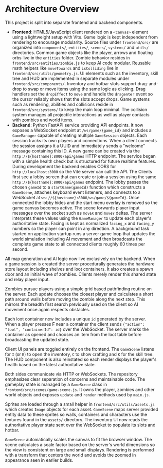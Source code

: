 # Architecture Overview

This project is split into separate frontend and backend components.

- **Frontend**: HTML5/JavaScript client rendered on a `<canvas>` element using a lightweight setup with Vite. Game logic is kept independent from rendering to encourage modularity. Source files under `frontend/src/` are organized into `components/`, `entities/`, `scenes/`, `systems/` and `utils/` directories. Common game objects like the player, arrows and floating orbs live in the `entities` folder.
  Zombie behavior resides in `frontend/src/entities/zombie.js` to keep AI code modular.
  Reusable math helpers like `moveTowards` and `isColliding` live in `frontend/src/utils/geometry.js`.
  UI elements such as the inventory, skill tree and HUD are implemented in separate modules under `frontend/src/components/`.
  Inventory and hotbar slots support drag-and-drop to swap or move items using the
  same logic as clicking. Drag handlers set the `dropEffect` to `move` and
  handle the `dragenter` event so the cursor reliably shows that the slots
  accept drops.
  Game systems such as rendering, abilities and collisions reside in `frontend/src/systems/` to keep the main loop minimal. The collision system manages all projectile interactions as well as player contacts with zombies and world items.
- **Backend**: Python FastAPI service providing API endpoints. It now exposes a
  WebSocket endpoint at `/ws/game/{game_id}` and includes a `GameManager`
  capable of creating multiple `GameSession` objects. Each session tracks its
  own players and connections. When a client connects the session assigns it a
  UUID and immediately sends a "welcome" message containing this ID. A new game
  can be created via the `http://${hostname}:8000/api/games` HTTP endpoint. The
  service began with a simple health check but is structured for future
  realtime features. During development the backend enables CORS for
  `http://localhost:3000` so the Vite server can call the API. The Clients first see a lobby screen that can create or
  join a session using the same `http://${hostname}:8000/api/games` endpoint.
  The lobby passes the chosen `gameId` to a
  `startGame(gameId)` function which constructs a `GameScene`, attaches keyboard
  event listeners, and connects to a WebSocket at
  `ws://${hostname}:8000/ws/game/${gameId}`. Once connected the lobby hides and
  the start menu overlay is removed so the game canvas becomes active. The scene forwards player input messages over
  the socket such as `moveX` and `moveY` deltas. The server interprets these
  values using the `GameManager` to update each player's authoritative state.
  Facing is kept as normalized `facing_x` and `facing_y` numbers so the player
  can point in any direction.
  A background task started on application startup runs a server game loop that
  updates the world simulation including AI movement and then broadcasts the
  complete game state to all connected clients roughly 60 times per second.

All map generation and AI logic now live exclusively on the backend. When a game
session is created the server procedurally generates the hardware store layout
including shelves and loot containers. It also creates a spawn door and an
initial wave of zombies. Clients merely render this shared state and relay
player input.

Zombies pursue players using a simple grid based pathfinding routine on the
server. Each update chooses the closest player and calculates a short path around
walls before moving the zombie along the next step. This mirrors the breadth
first search previously used on the client so AI movement once again respects
obstacles.

Each loot container now includes a unique `id` generated by the server. When a
player presses **F** near a container the client sends `{"action": "loot",
"containerId": id}` over the WebSocket. The server marks the container as
opened and chooses an item from the loot table before broadcasting the updated
state.

Client UI panels are toggled entirely on the frontend. The `GameScene` listens
for `I` (or `E`) to open the inventory, `C` to show crafting and `K` for
the skill tree. The HUD component is also reinstated so each render displays the
player's health based on the latest authoritative state.

Both sides communicate via HTTP or WebSockets. The repository emphasizes clear separation of concerns and maintainable code.
The gameplay state is managed by a `GameScene` class in `frontend/src/scenes/game-scene.js`. It owns the player, zombies and other world objects and exposes `update` and `render` methods used by `main.js`.

Sprites are loaded through a small helper in `frontend/src/utils/assets.js` which
creates `Image` objects for each asset. `GameScene` maps server provided entity
data to these sprites so walls, containers and characters use the textures found
in the `assets/` directory. The inventory UI now reads the authoritative player
state sent over the WebSocket to populate its slots and hotbar.

`GameScene` automatically scales the canvas to fit the browser window. The scene
calculates a scale factor based on the server's world dimensions so the view is
consistent on large and small displays. Rendering is performed with a transform
that centers the world and avoids the zoomed in appearance seen in earlier
builds.

